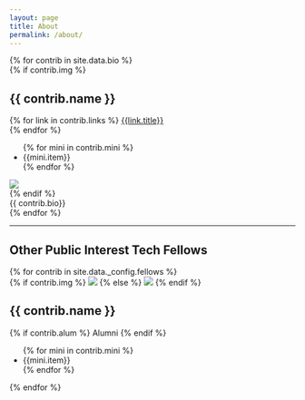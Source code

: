 ```yaml
---
layout: page
title: About
permalink: /about/
---
```


<div class="bios">
{% for contrib in site.data.bio %}
	<div class="bio">
		{% if contrib.img %}
		<div class="top">
			<div class="short">
			<h2>{{ contrib.name }}</h2>
			{% for link in contrib.links %}
				<a href="{{link.link}}">{{link.title}}</a><br/>
			{% endfor %}		
			<ul>
			{% for mini in contrib.mini %}
				<li>{{mini.item}}</li>
			{% endfor %}			
			</ul>	
			</div>
			<img src="{{ contrib.img }}">
		</div>
		{% endif %}
		<div class="bio-text">{{ contrib.bio}}</div>
	</div>
{% endfor %}
</div>

<hr>
<h2>Other Public Interest Tech Fellows</h2>
<div class="fellows">
{% for contrib in site.data._config.fellows %}
	<div class="bio">
		<div class="top">
			{% if contrib.img %}
				<img src="http://newamericapit.github.io/_config/images/{{ contrib.img }}">
			{% else %}
				<img src="http://newamericapit.github.io/_config/images/nophoto.png">
			{% endif %}
			<div class="short">
			<h2>{{ contrib.name }}</h2>
			{% if contrib.alum %}
				<span class="alum">Alumni</span>
			{% endif %}		
			<ul>
			{% for mini in contrib.mini %}
				<li>{{mini.item}}</li>
			{% endfor %}			
			</ul>	
			</div>
		</div>
	</div>
{% endfor %}
</div>